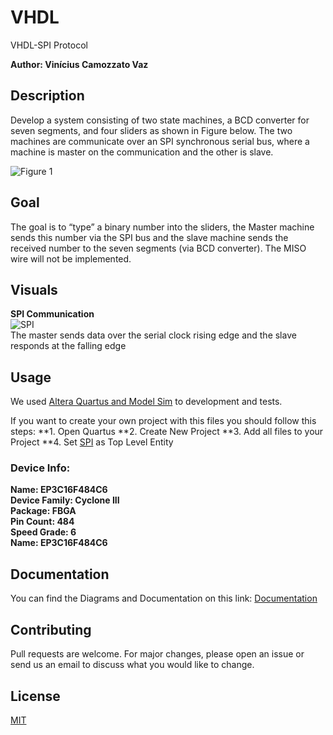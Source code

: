 # VHDL
VHDL-SPI Protocol

**Author: Vinícius Camozzato Vaz**

## Description

Develop a system consisting of two state machines, a BCD converter for
seven segments, and four sliders as shown in Figure below. The two machines are
communicate over an SPI synchronous serial bus, where a machine is master on the
communication and the other is slave.

![Figure 1](https://i.imgur.com/KAc2PC0.png) 

## Goal

The goal is to “type” a binary number into the sliders, the Master machine sends
this number via the SPI bus and the slave machine sends the received number to the
seven segments (via BCD converter). The MISO wire will not be implemented.

## Visuals
**SPI Communication**  
![SPI](https://i.imgur.com/C905gif.png)  
The master sends data over the serial clock rising edge and the slave responds at the falling edge

## Usage
We used [Altera Quartus and Model Sim](http://fpgasoftware.intel.com/13.0/?edition=subscription) to development and tests.

If you want to create your own project with this files you should follow this steps:
**1. Open Quartus
**2. Create New Project
**3. Add all files to your Project
**4. Set [SPI](https://github.com/vinicvaz/VHDL/tree/SPI_Top_Level/SPI_Top_Level) as Top Level Entity


### Device Info: 

**Name: EP3C16F484C6**  
**Device Family: Cyclone III**  
**Package: FBGA**  
**Pin Count: 484**  
**Speed Grade: 6**  
**Name: EP3C16F484C6**  



## Documentation

You can find the Diagrams and Documentation on this link:
[Documentation](https://github.com/vinicvaz/VHDL/tree/master/Diagrams%20and%20Documentation)

## Contributing
Pull requests are welcome. For major changes, please open an issue or send us an email to discuss what you would like to change.

## License
[MIT](https://choosealicense.com/licenses/mit/)
